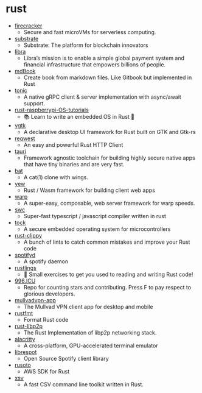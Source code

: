 # rust
- [firecracker](https://github.com/firecracker-microvm/firecracker)
  - Secure and fast microVMs for serverless computing.
- [substrate](https://github.com/paritytech/substrate)
  - Substrate: The platform for blockchain innovators
- [libra](https://github.com/libra/libra)
  - Libra’s mission is to enable a simple global payment system and financial infrastructure that empowers billions of people.
- [mdBook](https://github.com/rust-lang/mdBook)
  - Create book from markdown files. Like Gitbook but implemented in Rust
- [tonic](https://github.com/hyperium/tonic)
  - A native gRPC client & server implementation with async/await support.
- [rust-raspberrypi-OS-tutorials](https://github.com/rust-embedded/rust-raspberrypi-OS-tutorials)
  - 📚 Learn to write an embedded OS in Rust 🦀
- [vgtk](https://github.com/bodil/vgtk)
  - A declarative desktop UI framework for Rust built on GTK and Gtk-rs
- [reqwest](https://github.com/seanmonstar/reqwest)
  - An easy and powerful Rust HTTP Client
- [tauri](https://github.com/tauri-apps/tauri)
  - Framework agnostic toolchain for building highly secure native apps that have tiny binaries and are very fast.
- [bat](https://github.com/sharkdp/bat)
  - A cat(1) clone with wings.
- [yew](https://github.com/yewstack/yew)
  - Rust / Wasm framework for building client web apps
- [warp](https://github.com/seanmonstar/warp)
  - A super-easy, composable, web server framework for warp speeds.
- [swc](https://github.com/swc-project/swc)
  - Super-fast typescript / javascript compiler written in rust
- [tock](https://github.com/tock/tock)
  - A secure embedded operating system for microcontrollers
- [rust-clippy](https://github.com/rust-lang/rust-clippy)
  - A bunch of lints to catch common mistakes and improve your Rust code
- [spotifyd](https://github.com/Spotifyd/spotifyd)
  - A spotify daemon
- [rustlings](https://github.com/rust-lang/rustlings)
  - 🦀 Small exercises to get you used to reading and writing Rust code!
- [996.ICU](https://github.com/996icu/996.ICU)
  - Repo for counting stars and contributing. Press F to pay respect to glorious developers.
- [mullvadvpn-app](https://github.com/mullvad/mullvadvpn-app)
  - The Mullvad VPN client app for desktop and mobile
- [rustfmt](https://github.com/rust-lang/rustfmt)
  - Format Rust code
- [rust-libp2p](https://github.com/libp2p/rust-libp2p)
  - The Rust Implementation of libp2p networking stack.
- [alacritty](https://github.com/alacritty/alacritty)
  - A cross-platform, GPU-accelerated terminal emulator
- [librespot](https://github.com/librespot-org/librespot)
  - Open Source Spotify client library
- [rusoto](https://github.com/rusoto/rusoto)
  - AWS SDK for Rust
- [xsv](https://github.com/BurntSushi/xsv)
  - A fast CSV command line toolkit written in Rust.
